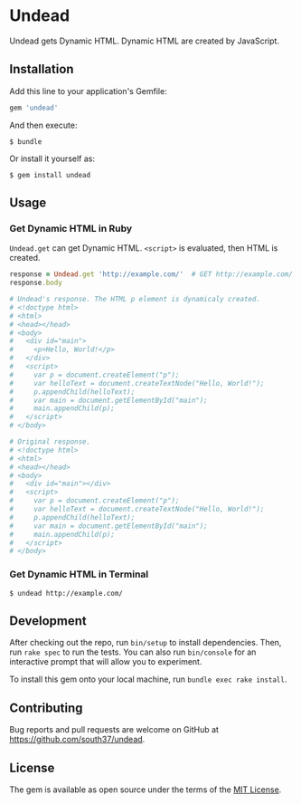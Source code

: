 # Undead

Undead gets Dynamic HTML. Dynamic HTML are created by JavaScript.

## Installation

Add this line to your application's Gemfile:

```ruby
gem 'undead'
```

And then execute:

    $ bundle

Or install it yourself as:

    $ gem install undead

## Usage

### Get Dynamic HTML in Ruby

`Undead.get` can get Dynamic HTML. `<script>` is evaluated, then HTML is created.

```ruby
response = Undead.get 'http://example.com/'  # GET http://example.com/
response.body

# Undead's response. The HTML p element is dynamicaly created.
# <!doctype html>
# <html>
# <head></head>
# <body>
#   <div id="main">
#     <p>Hello, World!</p>
#   </div>
#   <script>
#     var p = document.createElement("p");
#     var helloText = document.createTextNode("Hello, World!");
#     p.appendChild(helloText);
#     var main = document.getElementById("main");
#     main.appendChild(p);
#   </script>
# </body>

# Original response.
# <!doctype html>
# <html>
# <head></head>
# <body>
#   <div id="main"></div>
#   <script>
#     var p = document.createElement("p");
#     var helloText = document.createTextNode("Hello, World!");
#     p.appendChild(helloText);
#     var main = document.getElementById("main");
#     main.appendChild(p);
#   </script>
# </body>
```

### Get Dynamic HTML in Terminal

    $ undead http://example.com/

## Development

After checking out the repo, run `bin/setup` to install dependencies. Then, run `rake spec` to run the tests. You can also run `bin/console` for an interactive prompt that will allow you to experiment.

To install this gem onto your local machine, run `bundle exec rake install`.

## Contributing

Bug reports and pull requests are welcome on GitHub at https://github.com/south37/undead.


## License

The gem is available as open source under the terms of the [MIT License](http://opensource.org/licenses/MIT).

